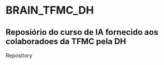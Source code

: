 # BRAIN_TFMC_DH
## Reposiório do curso de IA fornecido aos colaboradoes da TFMC pela DH
Repository 
